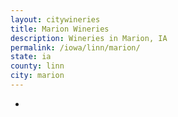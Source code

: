 ```yaml
---
layout: citywineries
title: Marion Wineries
description: Wineries in Marion, IA
permalink: /iowa/linn/marion/
state: ia
county: linn
city: marion
---
```

-
